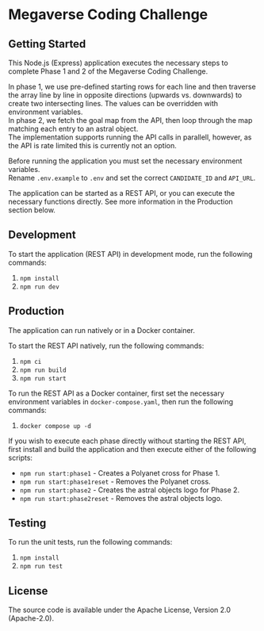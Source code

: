 # Megaverse Coding Challenge

## Getting Started

This Node.js (Express) application executes the necessary steps to complete Phase 1 and 2 of the Megaverse Coding Challenge.

In phase 1, we use pre-defined starting rows for each line and then traverse the array line by line in opposite directions (upwards vs. downwards) to create two intersecting lines. The values can be overridden with environment variables.  
In phase 2, we fetch the goal map from the API, then loop through the map matching each entry to an astral object.  
The implementation supports running the API calls in parallell, however, as the API is rate limited this is currently not an option.

Before running the application you must set the necessary environment variables.  
Rename `.env.example` to `.env` and set the correct `CANDIDATE_ID` and `API_URL`.

The application can be started as a REST API, or you can execute the necessary functions directly. See more information in the Production section below.

## Development
To start the application (REST API) in development mode, run the following commands:
1. `npm install`
2. `npm run dev`

## Production
The application can run natively or in a Docker container.

To start the REST API natively, run the following commands:
1. `npm ci`
2. `npm run build`
3. `npm run start`

To run the REST API as a Docker container, first set the necessary environment variables in `docker-compose.yaml`, then run the following commands:
1. `docker compose up -d`

If you wish to execute each phase directly without starting the REST API, first install and build the application and then execute either of the following scripts:
- `npm run start:phase1` - Creates a Polyanet cross for Phase 1.
- `npm run start:phase1reset` - Removes the Polyanet cross.
- `npm run start:phase2` - Creates the astral objects logo for Phase 2.
- `npm run start:phase2reset` - Removes the astral objects logo.

## Testing
To run the unit tests, run the following commands:
1. `npm install`
2. `npm run test`

## License

The source code is available under the Apache License, Version 2.0 (Apache-2.0).
